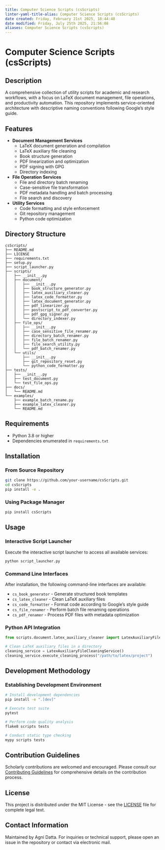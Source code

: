 ```yaml
---
title: Computer Science Scripts (csScripts)
linter-yaml-title-alias: Computer Science Scripts (csScripts)
date created: Friday, February 21st 2025, 18:44:48
date modified: Friday, July 25th 2025, 21:56:08
aliases: Computer Science Scripts (csScripts)
---
```


# Computer Science Scripts (csScripts)

## Description

A comprehensive collection of utility scripts for academic and research workflows, with a focus on LaTeX document management, file operations, and productivity automation. This repository implements service-oriented architecture with descriptive naming conventions following Google’s style guide.

## Features

- **Document Management Services**
  - LaTeX document generation and compilation
  - LaTeX auxiliary file cleaning
  - Book structure generation
  - PDF linearization and optimization
  - PDF signing with GPG
  - Directory indexing
- **File Operation Services**
  - File and directory batch renaming
  - Case-sensitive file transformation
  - PDF metadata handling and batch processing
  - File search and discovery
- **Utility Services**
  - Code formatting and style enforcement
  - Git repository management
  - Python code optimization

## Directory Structure

```
csScripts/
├── README.md
├── LICENSE
├── requirements.txt
├── setup.py
├── script_launcher.py
├── scripts/
│   ├── __init__.py
│   ├── document/
│   │   ├── __init__.py
│   │   ├── book_structure_generator.py
│   │   ├── latex_auxiliary_cleaner.py
│   │   ├── latex_code_formatter.py
│   │   ├── latex_document_generator.py
│   │   ├── pdf_linearizer.py
│   │   ├── postscript_to_pdf_converter.py
│   │   ├── pdf_gpg_signer.py
│   │   └── directory_indexer.py
│   ├── file_ops/
│   │   ├── __init__.py
│   │   ├── case_sensitive_file_renamer.py
│   │   ├── directory_batch_renamer.py
│   │   ├── file_batch_renamer.py
│   │   ├── file_search_utility.py
│   │   └── pdf_batch_renamer.py
│   └── utils/
│       ├── __init__.py
│       ├── git_repository_reset.py
│       └── python_code_formatter.py
├── tests/
│   ├── __init__.py
│   ├── test_document.py
│   └── test_file_ops.py
├── docs/
│   └── README.md
└── examples/
    ├── example_batch_rename.py
    ├── example_latex_cleaner.py
    └── README.md
```

## Requirements

- Python 3.8 or higher
- Dependencies enumerated in `requirements.txt`

## Installation

### From Source Repository

```bash
git clone https://github.com/your-username/csScripts.git
cd csScripts
pip install -e .
```

### Using Package Manager

```bash
pip install csScripts
```

## Usage

### Interactive Script Launcher

Execute the interactive script launcher to access all available services:

```bash
python script_launcher.py
```

### Command Line Interfaces

After installation, the following command-line interfaces are available:

- `cs_book_generator` - Generate structured book templates
- `cs_latex_cleaner` - Clean LaTeX auxiliary files
- `cs_code_formatter` - Format code according to Google’s style guide
- `cs_file_renamer` - Perform batch file renaming operations
- `cs_pdf_renamer` - Process PDF files with metadata optimization

### Python API Integration

```python
from scripts.document.latex_auxiliary_cleaner import LatexAuxiliaryFileCleaningService

# Clean LaTeX auxiliary files in a directory
cleaning_service = LatexAuxiliaryFileCleaningService()
cleaning_service.execute_cleaning_process("/path/to/latex/project")
```

## Development Methodology

### Establishing Development Environment

```bash
# Install development dependencies
pip install -e ".[dev]"

# Execute test suite
pytest

# Perform code quality analysis
flake8 scripts tests

# Conduct static type checking
mypy scripts tests
```

## Contribution Guidelines

Scholarly contributions are welcomed and encouraged. Please consult our [Contributing Guidelines](CONTRIBUTING.md) for comprehensive details on the contribution process.

## License

This project is distributed under the MIT License - see the [LICENSE](LICENSE) file for complete legal text.

## Contact Information

Maintained by Agni Datta. For inquiries or technical support, please open an issue in the repository or contact via electronic mail.

